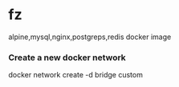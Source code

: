 # fz

alpine,mysql,nginx,postgreps,redis docker image


### Create a new docker network

docker network create -d bridge custom
